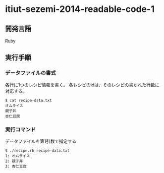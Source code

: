 itiut-sezemi-2014-readable-code-1
====

開発言語
----
Ruby

実行手順
----
### データファイルの書式
各行に1つのレシピ情報を書く。
各レシピのidは、そのレシピの書かれた行数に対応する。

```console
$ cat recipe-data.txt
オムライス
親子丼
杏仁豆腐
```

### 実行コマンド
データファイルを第1引数で指定する

```console
$ ./recipe.rb recipe-data.txt
1: オムライス
2: 親子丼
3: 杏仁豆腐
```

